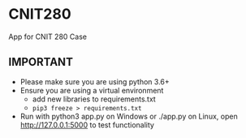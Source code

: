 # CNIT280
App for CNIT 280 Case

## IMPORTANT

* Please make sure you are using python 3.6+
* Ensure you are using a virtual environment
  * add new libraries to requirements.txt
  * ``` pip3 freeze > requirements.txt ```
* Run with python3 app.py on Windows or ./app.py on Linux, open http://127.0.0.1:5000 to test functionality
